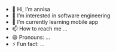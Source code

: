 - 👋 Hi, I’m annisa
- 👀 I’m interested in software engineering
- 🌱 I’m currently learning mobile app
- 📫 How to reach me ...
- 😄 Pronouns: ...
- ⚡ Fun fact: ...

<!---
annisdapr/annisdapr is a ✨ special ✨ repository because its `README.md` (this file) appears on your GitHub profile.
You can click the Preview link to take a look at your changes.
--->
